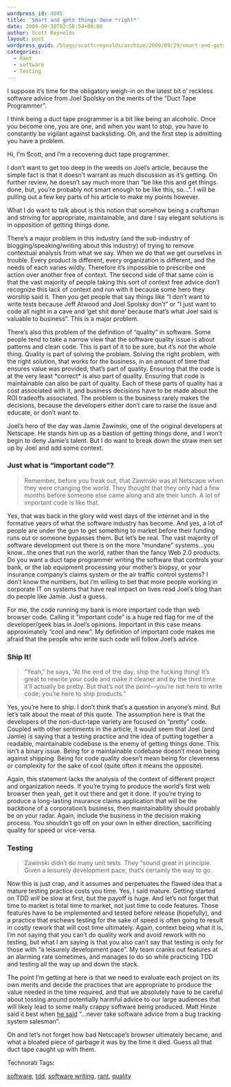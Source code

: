 ```yaml
---
wordpress_id: 4045
title: 'Smart and gets things done *right*'
date: 2009-09-30T02:56:54+00:00
author: Scott Reynolds
layout: post
wordpress_guid: /blogs/scottcreynolds/archive/2009/09/29/smart-and-gets-things-done-right.aspx
categories:
  - Rant
  - software
  - Testing
---
```

I suppose it&#8217;s time for the obligatory weigh-in on the latest bit o&#8217; reckless software advice from Joel Spolsky on the merits of the &#8220;Duct Tape Programmer&#8221;. 

I think being a duct tape programmer is a bit like being an alcoholic. Once you become one, you are one, and when you want to stop, you have to constantly be vigilant against backsliding. Oh, and the first step is admitting you have a problem. 

Hi, I&#8217;m Scott, and I&#8217;m a recovering duct tape programmer. 

I don&#8217;t want to get too deep in the weeds on Joel&#8217;s article, because the simple fact is that it doesn&#8217;t warrant as much discussion as it&#8217;s getting. On further review, he doesn&#8217;t say much more than &#8220;be like this and get things done, but, you&#8217;re probably not smart enough to be like this, so&#8230;&#8221;. I will be pulling out a few key parts of his article to make my points however.

What I do want to talk about is this notion that somehow being a craftsman and striving for appropriate, maintainable, and dare I say elegant solutions is in opposition of getting things done.

There&#8217;s a major problem in this industry (and the sub-industry of blogging/speaking/writing about this industry) of trying to remove contextual analysis from what we say. When we do that we get ourselves in trouble. Every product is different, every organization is different, and the needs of each varies wildly. Therefore it&#8217;s impossible to prescribe one action over another free of context. The second side of that same coin is that the vast majority of people taking this sort of context free advice don&#8217;t recognize this lack of context and run with it because some hero they worship said it. Then you get people that say things like &#8220;I don&#8217;t want to write tests because Jeff Atwood and Joel Spolsky don&#8217;t&#8221; or &#8220;I just want to code all night in a cave and &#8216;get shit done&#8217; because that&#8217;s what Joel said is valuable to business&#8221;. This is a major problem.

There&#8217;s also this problem of the definition of &#8220;quality&#8221; in software. Some people tend to take a narrow view that the software quality issue is about patterns and clean code. This is part of it to be sure, but it&#8217;s not the whole thing. Quality is part of solving the problem. Solving the right problem, with the right solution, that works for the business, in an amount of time that ensures value was provided, that&#8217;s part of quality. Ensuring that the code is at the very least \*correct\* is also part of quality. Ensuring that code is maintainable can also be part of quality. Each of these parts of quality has a cost associated with it, and business decisions have to be made about the ROI tradeoffs associated. The problem is the business rarely makes the decisions, because the developers either don&#8217;t care to raise the issue and educate, or don&#8217;t want to.

Joel&#8217;s hero of the day was Jamie Zawinski, one of the original developers at Netscape. He stands him up as a bastion of getting things done, and I won&#8217;t begin to deny Jamie&#8217;s talent. But I do want to break down the straw men set up by Joel and add some context.

### Just what is &#8220;important code&#8221;?

> Remember, before you freak out, that Zawinski was at Netscape when they were changing the world. They thought that they only had a few months before someone else came along and ate their lunch. A lot of important code is like that.

Yes, that was back in the glory wild west days of the internet and in the formative years of what the software industry has become. And yes, a lot of people are under the gun to get something to market before their funding runs out or someone bypasses them. But let&#8217;s be real. The vast majority of software development out there is on the more &#8220;mundane&#8221; systems&#8230;you know&#8230;the ones that run the world, rather than the fancy Web 2.0 products. Do you want a duct tape programmer writing the software that controls your bank, or the lab equipment processing your mother&#8217;s biopsy, or your insurance company&#8217;s claims system or the air traffic control systems? I don&#8217;t know the numbers, but I&#8217;m willing to bet that more people working in corporate IT on systems that have real impact on lives read Joel&#8217;s blog than do people like Jamie. Just a guess.

For me, the code running my bank is more important code than web browser code. Calling it &#8220;important code&#8221; is a huge red flag for me of the developer/geek bias in Joel&#8217;s opinions. Important in this case means approximately &#8220;cool and new&#8221;. My definition of important code makes me afraid that the people who write such code will follow Joel&#8217;s advice.

### Ship It!

> “Yeah,” he says, “At the end of the day, ship the fucking thing! It’s great to rewrite your code and make it cleaner and by the third time it’ll actually be pretty. But that’s not the point—you’re not here to write code; you’re here to ship products.”

Yes, you&#8217;re here to ship. I don&#8217;t think that&#8217;s a question in anyone&#8217;s mind. But let&#8217;s talk about the meat of this quote. The assumption here is that the developers of the non-duct-tape variety are focused on &#8220;pretty&#8221; code. Coupled with other sentiments in the article, it would seem that Joel (and Jamie) is saying that a testing practice and the idea of putting together a readable, maintainable codebase is the enemy of getting things done. This isn&#8217;t a binary issue. Being for a maintainable codebase doesn&#8217;t mean being against shipping. Being for code quality doesn&#8217;t mean being for cleverness or complexity for the sake of cool (quite often it means the opposite).

Again, this statement lacks the analysis of the context of different project and organization needs. If you&#8217;re trying to produce the world&#8217;s first web browser then yeah, get it out there and get it done. If you&#8217;re trying to produce a long-lasting insurance claims application that will be the backbone of a corporation&#8217;s business, then maintainability should probably be on your radar. Again, include the business in the decision making process. You shouldn&#8217;t go off on your own in either direction, sacrificing quality for speed or vice-versa.

### Testing

> Zawinski didn’t do many unit tests. They “sound great in principle. Given a leisurely development pace, that’s certainly the way to go.

Now this is just crap, and it assumes and perpetuates the flawed idea that a mature testing practice costs you time. Yes, I said mature. Getting started on TDD _will_ be slow at first, but the payoff is huge. And let&#8217;s not forget that time to market is total time to market, not just time to code features. Those features have to be implemented and tested before release (hopefully), and a practice that eschews testing for the sake of speed is often going to result in costly rework that will cost time ultimately. Again, context being what it is, I&#8217;m not saying that you can&#8217;t do quality work and avoid rework with no testing, but what I am saying is that you also can&#8217;t say that testing is only for those with &#8220;a leisurely development pace&#8221;. My team cranks out features at an alarming rate sometimes, and manages to do so while practicing TDD and testing all the way up and down the stack.

The point I&#8217;m getting at here is that we need to evaluate each project on its own merits and decide the practices that are appropriate to produce the value needed in the time required, and that we absolutely have to be careful about tossing around potentially harmful advice to our large audiences that will likely lead to some really crappy software being produced. Matt Hinze said it best when [he said](http://twitter.com/mhinze/status/4341230362) &#8220;&#8230;never take software advice from a bug tracking system salesman&#8221;.

Oh and let&#8217;s not forget how bad Netscape&#8217;s browser ultimately became, and what a bloated piece of garbage it was by the time it died. Guess all that duct tape caught up with them.

<!-- Technorati Tags Start -->

Technorati Tags:
  
<a href="http://technorati.com/tag/software" rel="tag">software</a>, <a href="http://technorati.com/tag/tdd" rel="tag">tdd</a>, <a href="http://technorati.com/tag/software%20writing" rel="tag">software writing</a>, <a href="http://technorati.com/tag/rant" rel="tag">rant</a>, <a href="http://technorati.com/tag/quality" rel="tag">quality</a> 

<!-- Technorati Tags End -->